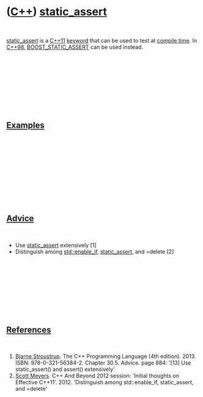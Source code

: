 



 

 

 

 

 

([C++](Cpp.md)) [static\_assert](CppStatic_assert.md)
=======================================================

 

[static\_assert](CppStatic_assert.md) is a [C++11](Cpp11.md)
[keyword](CppKeyword.md) that can be used to test at [compile
time](CppCompileTime.md). In [C++98](Cpp98.md),
[BOOST\_STATIC\_ASSERT](CppBOOST_STATIC_ASSERT.md) can be used instead.

 

 

 

 

 

[Examples](CppExample.md)
--------------------------

 

 

 

 

 

 

[Advice](CppAdvice.md)
-----------------------

 

-   Use [static\_assert](CppStatic_assert.md) extensively \[1\]
-   Distinguish among [std::enable\_if](CppStdEnable_if.md),
    [static\_assert](CppStatic_assert.md), and =delete \[2\]

 

 

 

 

 

[References](CppReferences.md)
-------------------------------

 

1.  [Bjarne Stroustrup](CppBjarneStroustrup.md). The C++ Programming
    Language (4th edition). 2013. ISBN: 978-0-321-56384-2. Chapter 30.5.
    Advice. page 884: '\[13\] Use static\_assert() and assert()
    extensively'
2.  [Scott Meyers](CppScottMeyers.md). C++ And Beyond 2012 session:
    'Initial thoughts on Effective C++11'. 2012. 'Distinguish among
    std::enable\_if, static\_assert, and =delete'

 

 

 

 

 





 



